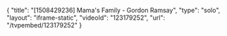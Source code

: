 {
    "title": "[1508429236] Mama's Family - Gordon Ramsay",
    "type": "solo",
    "layout": "iframe-static",
    "videoId": "123179252",
    "url": "\/tvpembed\/123179252"
}